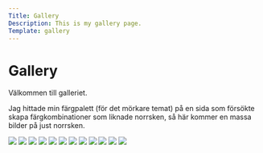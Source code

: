 ```yaml
---
Title: Gallery
Description: This is my gallery page.
Template: gallery
---
```


<div class="intro span-all-col">
    <h1>Gallery</h1>
    <p>Välkommen till galleriet.</p>
    <p>Jag hittade min färgpalett (för det mörkare temat) på en sida som försökte skapa färgkombinationer som liknade norrsken, så här kommer en massa bilder på just norrsken.</p>
</div>

<picture class="span-4-col span-2-row">
    <source media="(max-width: 1100px)" srcset="image/northernlights4.jpg?w=880&q=100">
    <a href="image/northernlights4.jpg"><img src="image/northernlights4.jpg?w=451&q=100" loading="lazy"></a>
</picture>

<picture class="span-4-col">
    <source media="(max-width: 1100px)" srcset="image/northernlights2.jpg?w=880&q=100">
    <a href="image/northernlights2.jpg"><img src="image/northernlights2.jpg?w=451&q=100" loading="lazy"></a>
</picture>

<picture class="span-4-col">
    <source media="(max-width: 1100px)" srcset="image/northernlights5.jpg?w=880&q=100">
    <a href="image/northernlights5.jpg"><img src="image/northernlights5.jpg?w=451&q=100" loading="lazy"></a>
</picture>

<picture class="span-8-col">
    <source media="(max-width: 1100px)" srcset="image/northernlights3.jpg?w=880&q=100">
    <a href="image/northernlights3.jpg"><img src="image/northernlights3.jpg?w=917&q=100" loading="lazy"></a>
</picture>

<picture class="span-4-col">
    <source media="(max-width: 1100px)" srcset="image/northernlights6.jpg?w=880&q=100">
    <a href="image/northernlights6.jpg"><img src="image/northernlights6.jpg?w=451&q=100" loading="lazy"></a>
</picture>

<picture class="span-4-col">
    <source media="(max-width: 1100px)" srcset="image/northernlights1.jpg?w=880&q=100">
    <a href="image/northernlights1.jpg"><img src="image/northernlights1.jpg?w=451&q=100" loading="lazy"></a>
</picture>

<picture class="span-4-col span-2-row">
    <source media="(max-width: 1100px)" srcset="image/northernlights8.jpg?w=880&q=100">
    <a href="image/northernlights8.jpg"><img src="image/northernlights8.jpg?w=451&q=100" loading="lazy"></a>
</picture>

<picture class="span-4-col">
    <source media="(max-width: 1100px)" srcset="image/northernlights7.jpg?w=880&q=100">
    <a href="image/northernlights7.jpg"><img src="image/northernlights7.jpg?w=451&q=100" loading="lazy"></a>
</picture>

<picture class="span-4-col">
    <source media="(max-width: 1100px)" srcset="image/northernlights10.jpg?w=880&q=100">
    <a href="image/northernlights10.jpg"><img src="image/northernlights10.jpg?w=451&q=100" loading="lazy"></a>
</picture>

<picture class="span-8-col span-2-row not-both">
    <source media="(max-width: 1100px)" srcset="image/northernlights11.jpg?w=880&q=100">
    <a href="image/northernlights11.jpg"><img src="image/northernlights11.jpg?w=917&q=100" loading="lazy"></a>
</picture>

<picture class="span-4-col span-1-row">
    <source media="(max-width: 1100px)" srcset="image/northernlights9.jpg?w=880&q=100">
    <a href="image/northernlights9.jpg"><img src="image/northernlights9.jpg?w=451&q=100" loading="lazy"></a>
</picture>

<picture class="span-4-col">
    <source media="(max-width: 1100px)" srcset="image/northernlight12.jpg?w=880&q=100">
    <a href="image/northernlights12.jpg"><img src="image/northernlights12.jpg?w=451&q=100" loading="lazy"></a>
</picture>

